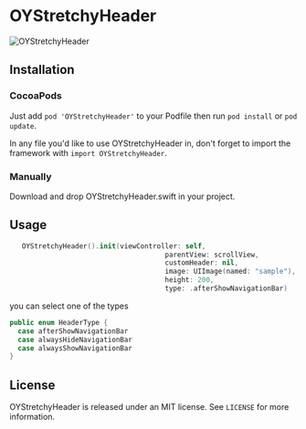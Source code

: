 # OYStretchyHeader
![OYStretchyHeader](OYStretchyHeader.gif=250x250)




Installation
------------

### CocoaPods

Just add `pod 'OYStretchyHeader'` to your Podfile then run `pod install` or `pod update`.

In any file you'd like to use OYStretchyHeader in, don't forget to
import the framework with `import OYStretchyHeader`.

### Manually
Download and drop OYStretchyHeader.swift in your project.


Usage
---

```swift
   OYStretchyHeader().init(viewController: self,
                                      parentView: scrollView,
                                      customHeader: nil,
                                      image: UIImage(named: "sample"),
                                      height: 200,
                                      type: .afterShowNavigationBar)
```                                
                                      
you can select one of the types
  
  ```swift
  public enum HeaderType {
    case afterShowNavigationBar
    case alwaysHideNavigationBar
    case alwaysShowNavigationBar
}
```

License
-------

OYStretchyHeader is released under an MIT license. See ``LICENSE`` for more information.
